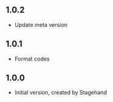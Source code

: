## 1.0.2

- Update meta version

## 1.0.1

- Format codes

## 1.0.0

- Initial version, created by Stagehand
